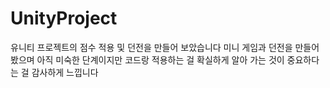# UnityProject

유니티 프로젝트의 점수 적용 및 던전을 만들어 보았습니다  미니 게임과 던전을 만들어 봤으며 아직 미숙한 단계이지만 코드랑 적용하는 걸 확실하게 알아 가는 것이 중요하다는 걸 감사하게 느낍니다
